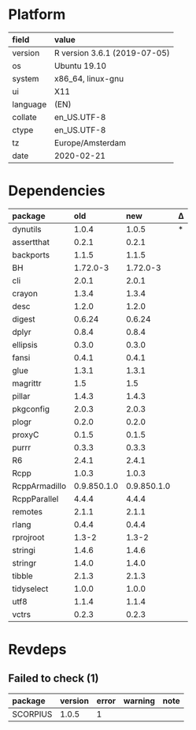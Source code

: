 # Platform

|field    |value                        |
|:--------|:----------------------------|
|version  |R version 3.6.1 (2019-07-05) |
|os       |Ubuntu 19.10                 |
|system   |x86_64, linux-gnu            |
|ui       |X11                          |
|language |(EN)                         |
|collate  |en_US.UTF-8                  |
|ctype    |en_US.UTF-8                  |
|tz       |Europe/Amsterdam             |
|date     |2020-02-21                   |

# Dependencies

|package       |old         |new         |Δ  |
|:-------------|:-----------|:-----------|:--|
|dynutils      |1.0.4       |1.0.5       |*  |
|assertthat    |0.2.1       |0.2.1       |   |
|backports     |1.1.5       |1.1.5       |   |
|BH            |1.72.0-3    |1.72.0-3    |   |
|cli           |2.0.1       |2.0.1       |   |
|crayon        |1.3.4       |1.3.4       |   |
|desc          |1.2.0       |1.2.0       |   |
|digest        |0.6.24      |0.6.24      |   |
|dplyr         |0.8.4       |0.8.4       |   |
|ellipsis      |0.3.0       |0.3.0       |   |
|fansi         |0.4.1       |0.4.1       |   |
|glue          |1.3.1       |1.3.1       |   |
|magrittr      |1.5         |1.5         |   |
|pillar        |1.4.3       |1.4.3       |   |
|pkgconfig     |2.0.3       |2.0.3       |   |
|plogr         |0.2.0       |0.2.0       |   |
|proxyC        |0.1.5       |0.1.5       |   |
|purrr         |0.3.3       |0.3.3       |   |
|R6            |2.4.1       |2.4.1       |   |
|Rcpp          |1.0.3       |1.0.3       |   |
|RcppArmadillo |0.9.850.1.0 |0.9.850.1.0 |   |
|RcppParallel  |4.4.4       |4.4.4       |   |
|remotes       |2.1.1       |2.1.1       |   |
|rlang         |0.4.4       |0.4.4       |   |
|rprojroot     |1.3-2       |1.3-2       |   |
|stringi       |1.4.6       |1.4.6       |   |
|stringr       |1.4.0       |1.4.0       |   |
|tibble        |2.1.3       |2.1.3       |   |
|tidyselect    |1.0.0       |1.0.0       |   |
|utf8          |1.1.4       |1.1.4       |   |
|vctrs         |0.2.3       |0.2.3       |   |

# Revdeps

## Failed to check (1)

|package  |version |error |warning |note |
|:--------|:-------|:-----|:-------|:----|
|SCORPIUS |1.0.5   |1     |        |     |


